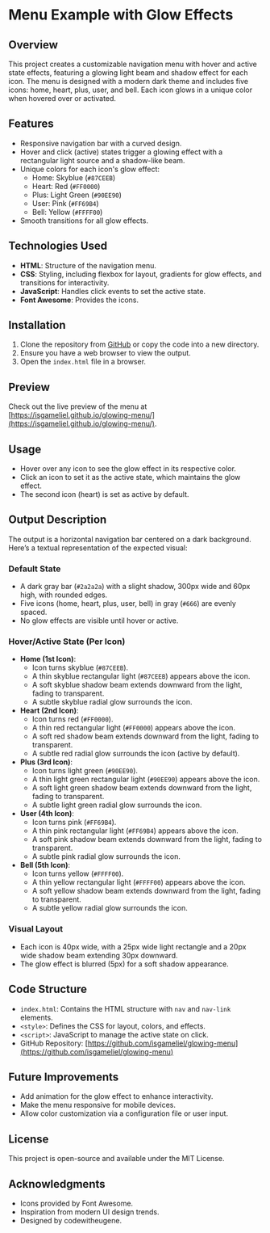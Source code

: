 # Menu Example with Glow Effects

## Overview
This project creates a customizable navigation menu with hover and active state effects, featuring a glowing light beam and shadow effect for each icon. The menu is designed with a modern dark theme and includes five icons: home, heart, plus, user, and bell. Each icon glows in a unique color when hovered over or activated.

## Features
- Responsive navigation bar with a curved design.
- Hover and click (active) states trigger a glowing effect with a rectangular light source and a shadow-like beam.
- Unique colors for each icon's glow effect:
  - Home: Skyblue (`#87CEEB`)
  - Heart: Red (`#FF0000`)
  - Plus: Light Green (`#90EE90`)
  - User: Pink (`#FF69B4`)
  - Bell: Yellow (`#FFFF00`)
- Smooth transitions for all glow effects.

## Technologies Used
- **HTML**: Structure of the navigation menu.
- **CSS**: Styling, including flexbox for layout, gradients for glow effects, and transitions for interactivity.
- **JavaScript**: Handles click events to set the active state.
- **Font Awesome**: Provides the icons.

## Installation
1. Clone the repository from [GitHub](https://github.com/isgameliel/glowing-menu) or copy the code into a new directory.
2. Ensure you have a web browser to view the output.
3. Open the `index.html` file in a browser.

## Preview
Check out the live preview of the menu at [https://isgameliel.github.io/glowing-menu/](https://isgameliel.github.io/glowing-menu/).

## Usage
- Hover over any icon to see the glow effect in its respective color.
- Click an icon to set it as the active state, which maintains the glow effect.
- The second icon (heart) is set as active by default.

## Output Description
The output is a horizontal navigation bar centered on a dark background. Here’s a textual representation of the expected visual:

### Default State
- A dark gray bar (`#2a2a2a`) with a slight shadow, 300px wide and 60px high, with rounded edges.
- Five icons (home, heart, plus, user, bell) in gray (`#666`) are evenly spaced.
- No glow effects are visible until hover or active.

### Hover/Active State (Per Icon)
- **Home (1st Icon)**:
  - Icon turns skyblue (`#87CEEB`).
  - A thin skyblue rectangular light (`#87CEEB`) appears above the icon.
  - A soft skyblue shadow beam extends downward from the light, fading to transparent.
  - A subtle skyblue radial glow surrounds the icon.
- **Heart (2nd Icon)**:
  - Icon turns red (`#FF0000`).
  - A thin red rectangular light (`#FF0000`) appears above the icon.
  - A soft red shadow beam extends downward from the light, fading to transparent.
  - A subtle red radial glow surrounds the icon (active by default).
- **Plus (3rd Icon)**:
  - Icon turns light green (`#90EE90`).
  - A thin light green rectangular light (`#90EE90`) appears above the icon.
  - A soft light green shadow beam extends downward from the light, fading to transparent.
  - A subtle light green radial glow surrounds the icon.
- **User (4th Icon)**:
  - Icon turns pink (`#FF69B4`).
  - A thin pink rectangular light (`#FF69B4`) appears above the icon.
  - A soft pink shadow beam extends downward from the light, fading to transparent.
  - A subtle pink radial glow surrounds the icon.
- **Bell (5th Icon)**:
  - Icon turns yellow (`#FFFF00`).
  - A thin yellow rectangular light (`#FFFF00`) appears above the icon.
  - A soft yellow shadow beam extends downward from the light, fading to transparent.
  - A subtle yellow radial glow surrounds the icon.

### Visual Layout

- Each icon is 40px wide, with a 25px wide light rectangle and a 20px wide shadow beam extending 30px downward.
- The glow effect is blurred (5px) for a soft shadow appearance.

## Code Structure
- `index.html`: Contains the HTML structure with `nav` and `nav-link` elements.
- `<style>`: Defines the CSS for layout, colors, and effects.
- `<script>`: JavaScript to manage the active state on click.
- GitHub Repository: [https://github.com/isgameliel/glowing-menu](https://github.com/isgameliel/glowing-menu)

## Future Improvements
- Add animation for the glow effect to enhance interactivity.
- Make the menu responsive for mobile devices.
- Allow color customization via a configuration file or user input.

## License
This project is open-source and available under the MIT License.

## Acknowledgments
- Icons provided by Font Awesome.
- Inspiration from modern UI design trends.
- Designed by codewitheugene.